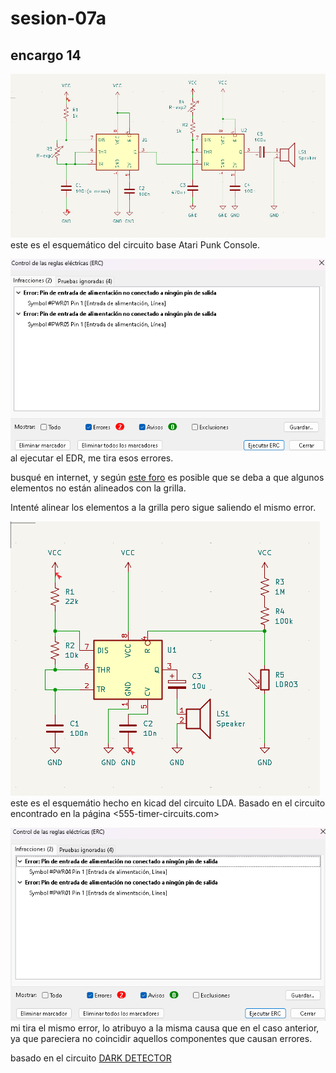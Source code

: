 # sesion-07a

## encargo 14

![esquemático kicad del APC](./archivos/tme-07a-schApc.png)
este es el esquemático del circuito base Atari Punk Console.

![error que me tira](./archivos/tme-07a-schError.png)
al ejecutar el EDR, me tira esos errores.

busqué en internet, y según [este foro](https://forum.kicad.info/t/erc-falsely-reporting-pin-not-connected/32455/2) es posible que se deba a que algunos elementos no están alineados con la grilla.

Intenté alinear los elementos a la grilla pero sigue saliendo el mismo error.

![error que me tira](./archivos/tme-07a-sch-lda.png)
este es el esquemátio hecho en kicad del circuito LDA. Basado en el circuito encontrado en la página <555-timer-circuits.com>

![error que me tira el esquemático del LDA](./archivos/tme-07a-ldaError.png)
mi tira el mismo error, lo atribuyo a la misma causa que en el caso anterior, ya que pareciera no coincidir aquellos componentes que causan errores.

basado en el circuito [DARK DETECTOR](https://www.555-timer-circuits.com/dark-detector.html)
